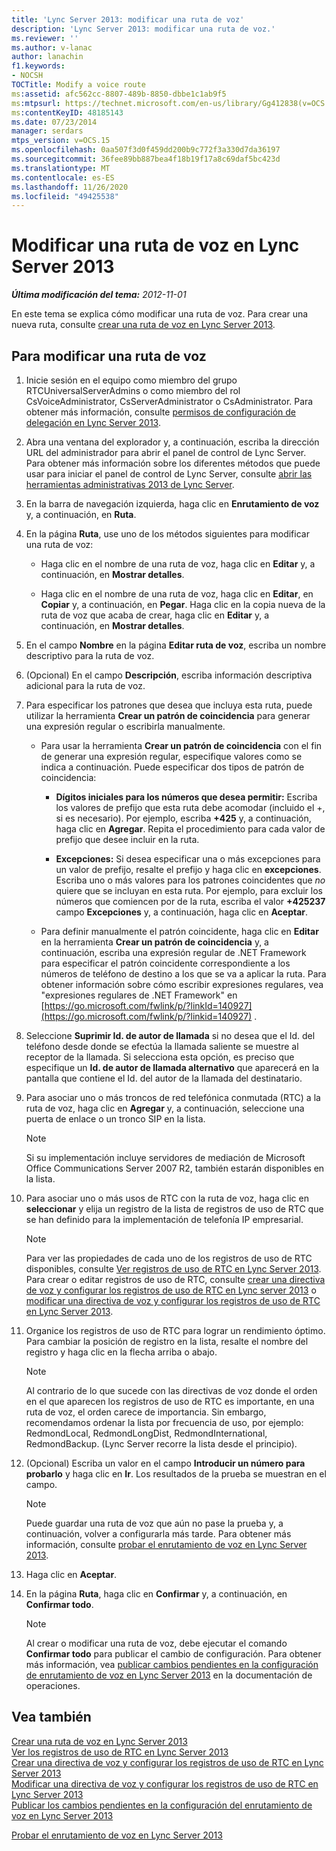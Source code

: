 ```yaml
---
title: 'Lync Server 2013: modificar una ruta de voz'
description: 'Lync Server 2013: modificar una ruta de voz.'
ms.reviewer: ''
ms.author: v-lanac
author: lanachin
f1.keywords:
- NOCSH
TOCTitle: Modify a voice route
ms:assetid: afc562cc-8807-489b-8850-dbbe1c1ab9f5
ms:mtpsurl: https://technet.microsoft.com/en-us/library/Gg412838(v=OCS.15)
ms:contentKeyID: 48185143
ms.date: 07/23/2014
manager: serdars
mtps_version: v=OCS.15
ms.openlocfilehash: 0aa507f3d0f459dd200b9c772f3a330d7da36197
ms.sourcegitcommit: 36fee89bb887bea4f18b19f17a8c69daf5bc423d
ms.translationtype: MT
ms.contentlocale: es-ES
ms.lasthandoff: 11/26/2020
ms.locfileid: "49425538"
---
```

# <a name="modify-a-voice-route-in-lync-server-2013"></a>Modificar una ruta de voz en Lync Server 2013

<div data-xmlns="http://www.w3.org/1999/xhtml">

<div class="topic" data-xmlns="http://www.w3.org/1999/xhtml" data-msxsl="urn:schemas-microsoft-com:xslt" data-cs="https://msdn.microsoft.com/">

<div data-asp="https://msdn2.microsoft.com/asp">



</div>

<div id="mainSection">

<div id="mainBody">

<span> </span>

_**Última modificación del tema:** 2012-11-01_

En este tema se explica cómo modificar una ruta de voz. Para crear una nueva ruta, consulte [crear una ruta de voz en Lync Server 2013](lync-server-2013-create-a-voice-route.md).

<div>

## <a name="to-modify-a-voice-route"></a>Para modificar una ruta de voz

1.  Inicie sesión en el equipo como miembro del grupo RTCUniversalServerAdmins o como miembro del rol CsVoiceAdministrator, CsServerAdministrator o CsAdministrator. Para obtener más información, consulte [permisos de configuración de delegación en Lync Server 2013](lync-server-2013-delegate-setup-permissions.md).

2.  Abra una ventana del explorador y, a continuación, escriba la dirección URL del administrador para abrir el panel de control de Lync Server. Para obtener más información sobre los diferentes métodos que puede usar para iniciar el panel de control de Lync Server, consulte [abrir las herramientas administrativas 2013 de Lync Server](lync-server-2013-open-lync-server-administrative-tools.md).

3.  En la barra de navegación izquierda, haga clic en **Enrutamiento de voz** y, a continuación, en **Ruta**.

4.  En la página **Ruta**, use uno de los métodos siguientes para modificar una ruta de voz:
    
      - Haga clic en el nombre de una ruta de voz, haga clic en **Editar** y, a continuación, en **Mostrar detalles**.
    
      - Haga clic en el nombre de una ruta de voz, haga clic en **Editar**, en **Copiar** y, a continuación, en **Pegar**. Haga clic en la copia nueva de la ruta de voz que acaba de crear, haga clic en **Editar** y, a continuación, en **Mostrar detalles**.

5.  En el campo **Nombre** en la página **Editar ruta de voz**, escriba un nombre descriptivo para la ruta de voz.

6.  (Opcional) En el campo **Descripción**, escriba información descriptiva adicional para la ruta de voz.

7.  Para especificar los patrones que desea que incluya esta ruta, puede utilizar la herramienta **Crear un patrón de coincidencia** para generar una expresión regular o escribirla manualmente.
    
      - Para usar la herramienta **Crear un patrón de coincidencia** con el fin de generar una expresión regular, especifique valores como se indica a continuación. Puede especificar dos tipos de patrón de coincidencia:
        
          - **Dígitos iniciales para los números que desea permitir:** Escriba los valores de prefijo que esta ruta debe acomodar (incluido el +, si es necesario). Por ejemplo, escriba **+425** y, a continuación, haga clic en **Agregar**. Repita el procedimiento para cada valor de prefijo que desee incluir en la ruta.
        
          - **Excepciones:** Si desea especificar una o más excepciones para un valor de prefijo, resalte el prefijo y haga clic en **excepciones**. Escriba uno o más valores para los patrones coincidentes que *no* quiere que se incluyan en esta ruta. Por ejemplo, para excluir los números que comiencen por de la ruta, escriba el valor **+425237** campo **Excepciones** y, a continuación, haga clic en **Aceptar**.
    
      - Para definir manualmente el patrón coincidente, haga clic en **Editar** en la herramienta **Crear un patrón de coincidencia** y, a continuación, escriba una expresión regular de .NET Framework para especificar el patrón coincidente correspondiente a los números de teléfono de destino a los que se va a aplicar la ruta. Para obtener información sobre cómo escribir expresiones regulares, vea "expresiones regulares de .NET Framework" en [https://go.microsoft.com/fwlink/p/?linkId=140927](https://go.microsoft.com/fwlink/p/?linkid=140927) .

8.  Seleccione **Suprimir Id. de autor de llamada** si no desea que el Id. del teléfono desde donde se efectúa la llamada saliente se muestre al receptor de la llamada. Si selecciona esta opción, es preciso que especifique un **Id. de autor de llamada alternativo** que aparecerá en la pantalla que contiene el Id. del autor de la llamada del destinatario.

9.  Para asociar uno o más troncos de red telefónica conmutada (RTC) a la ruta de voz, haga clic en **Agregar** y, a continuación, seleccione una puerta de enlace o un tronco SIP en la lista.
    
    <div>
    

    > [!NOTE]  
    > Si su implementación incluye servidores de mediación de Microsoft Office Communications Server 2007 R2, también estarán disponibles en la lista.

    
    </div>

10. Para asociar uno o más usos de RTC con la ruta de voz, haga clic en **seleccionar** y elija un registro de la lista de registros de uso de RTC que se han definido para la implementación de telefonía IP empresarial.
    
    <div>
    

    > [!NOTE]  
    > Para ver las propiedades de cada uno de los registros de uso de RTC disponibles, consulte <A href="lync-server-2013-view-pstn-usage-records.md">Ver registros de uso de RTC en Lync Server 2013</A>.<BR>Para crear o editar registros de uso de RTC, consulte <A href="lync-server-2013-create-a-voice-policy-and-configure-pstn-usage-records.md">crear una directiva de voz y configurar los registros de uso de RTC en Lync server 2013</A> o <A href="lync-server-2013-modify-a-voice-policy-and-configure-pstn-usage-records.md">modificar una directiva de voz y configurar los registros de uso de RTC en Lync Server 2013</A>.

    
    </div>

11. Organice los registros de uso de RTC para lograr un rendimiento óptimo. Para cambiar la posición de registro en la lista, resalte el nombre del registro y haga clic en la flecha arriba o abajo.
    
    <div>
    

    > [!NOTE]  
    > Al contrario de lo que sucede con las directivas de voz donde el orden en el que aparecen los registros de uso de RTC es importante, en una ruta de voz, el orden carece de importancia. Sin embargo, recomendamos ordenar la lista por frecuencia de uso, por ejemplo: RedmondLocal, RedmondLongDist, RedmondInternational, RedmondBackup. (Lync Server recorre la lista desde el principio).

    
    </div>

12. (Opcional) Escriba un valor en el campo **Introducir un número para probarlo** y haga clic en **Ir**. Los resultados de la prueba se muestran en el campo.
    
    <div>
    

    > [!NOTE]  
    > Puede guardar una ruta de voz que aún no pase la prueba y, a continuación, volver a configurarla más tarde. Para obtener más información, consulte <A href="lync-server-2013-test-voice-routing.md">probar el enrutamiento de voz en Lync Server 2013</A>.

    
    </div>

13. Haga clic en **Aceptar**.

14. En la página **Ruta**, haga clic en **Confirmar** y, a continuación, en **Confirmar todo**.
    
    <div>
    

    > [!NOTE]  
    > Al crear o modificar una ruta de voz, debe ejecutar el comando <STRONG>Confirmar todo</STRONG> para publicar el cambio de configuración. Para obtener más información, vea <A href="lync-server-2013-publish-pending-changes-to-the-voice-routing-configuration.md">publicar cambios pendientes en la configuración de enrutamiento de voz en Lync Server 2013</A> en la documentación de operaciones.

    
    </div>

</div>

<div>

## <a name="see-also"></a>Vea también


[Crear una ruta de voz en Lync Server 2013](lync-server-2013-create-a-voice-route.md)  
[Ver los registros de uso de RTC en Lync Server 2013](lync-server-2013-view-pstn-usage-records.md)  
[Crear una directiva de voz y configurar los registros de uso de RTC en Lync Server 2013](lync-server-2013-create-a-voice-policy-and-configure-pstn-usage-records.md)  
[Modificar una directiva de voz y configurar los registros de uso de RTC en Lync Server 2013](lync-server-2013-modify-a-voice-policy-and-configure-pstn-usage-records.md)  
[Publicar los cambios pendientes en la configuración del enrutamiento de voz en Lync Server 2013](lync-server-2013-publish-pending-changes-to-the-voice-routing-configuration.md)  


[Probar el enrutamiento de voz en Lync Server 2013](lync-server-2013-test-voice-routing.md)  
  

</div>

</div>

<span> </span>

</div>

</div>

</div>

